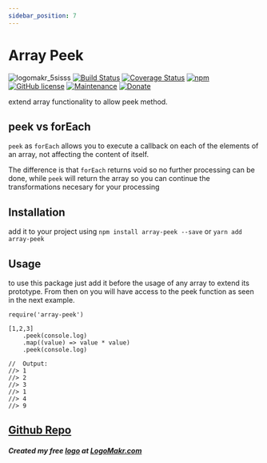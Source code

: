 ```yaml
---
sidebar_position: 7
---
```


# Array Peek

![logomakr_5sisss](https://user-images.githubusercontent.com/3071208/46520471-66bd9300-c87c-11e8-855c-e38b28094435.png)
[![Build Status](https://travis-ci.org/kanekotic/array-peek.svg?branch=master)](https://travis-ci.org/kanekotic/array-peek)
[![Coverage Status](https://coveralls.io/repos/github/kanekotic/array-peek/badge.svg?branch=master)](https://coveralls.io/github/kanekotic/array-peek?branch=master)
[![npm](https://img.shields.io/npm/dy/array-peek.svg)](https://github.com/kanekotic/array-peek)
[![GitHub license](https://img.shields.io/github/license/kanekotic/array-peek.svg)](https://github.com/kanekotic/array-peek/blob/master/LICENSE)
[![Maintenance](https://img.shields.io/badge/Maintained%3F-yes-green.svg)](https://GitHub.com/kanekotic/array-peek/graphs/commit-activity)
[![Donate](https://img.shields.io/badge/Donate-PayPal-green.svg)](https://www.paypal.me/kanekotic/)

extend array functionality to allow peek method. 

## peek vs forEach

`peek` as `forEach` allows you to execute a callback on each of the elements of an array, not affecting the content of itself. 

The difference is that `forEach` returns void so no further processing can be done, while `peek` will return the array so you can continue the transformations necesary for your processing 

## Installation

add it to your project using `npm install array-peek --save` or `yarn add array-peek`

## Usage

to use this package just add it before the usage of any array to extend its prototype. From then on you will have access to the peek function as seen in the next example.


```
require('array-peek')

[1,2,3]
    .peek(console.log)
    .map((value) => value * value)
    .peek(console.log)
    
//  Output:
//> 1
//> 2
//> 3
//> 1
//> 4
//> 9
```
## [Github Repo](https://github.com/kanekotic/array-peek)

##### Created my free [logo](https://logomakr.com/5sISSS) at [LogoMakr.com](LogoMakr.com) 